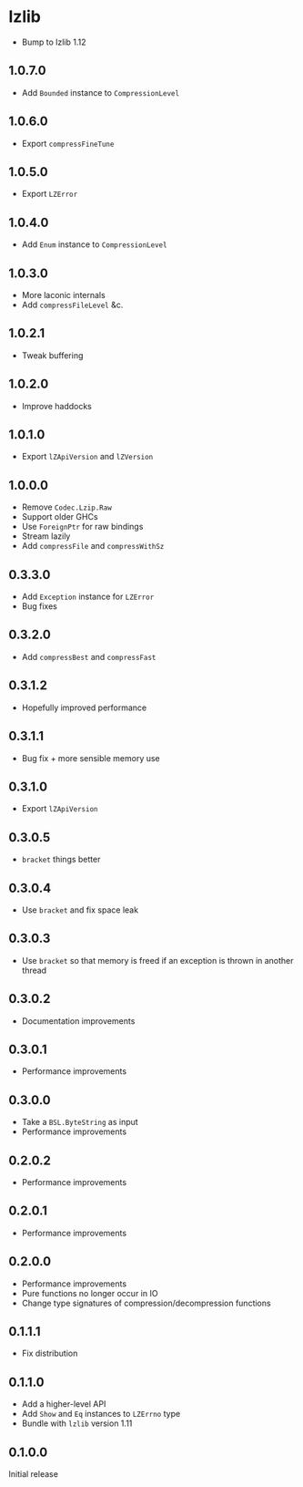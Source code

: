 # lzlib

  * Bump to lzlib 1.12

## 1.0.7.0

  * Add `Bounded` instance to `CompressionLevel`

## 1.0.6.0

  * Export `compressFineTune`

## 1.0.5.0

  * Export `LZError`

## 1.0.4.0

  * Add `Enum` instance to `CompressionLevel`

## 1.0.3.0

  * More laconic internals
  * Add `compressFileLevel` &c.

## 1.0.2.1

  * Tweak buffering

## 1.0.2.0

  * Improve haddocks

## 1.0.1.0

  * Export `lZApiVersion` and `lZVersion`

## 1.0.0.0

  * Remove `Codec.Lzip.Raw`
  * Support older GHCs
  * Use `ForeignPtr` for raw bindings
  * Stream lazily
  * Add `compressFile` and `compressWithSz`

## 0.3.3.0

  * Add `Exception` instance for `LZError`
  * Bug fixes

## 0.3.2.0

  * Add `compressBest` and `compressFast`

## 0.3.1.2

  * Hopefully improved performance

## 0.3.1.1

  * Bug fix + more sensible memory use

## 0.3.1.0

  * Export `lZApiVersion`

## 0.3.0.5

  * `bracket` things better

## 0.3.0.4

  * Use `bracket` and fix space leak

## 0.3.0.3

  * Use `bracket` so that memory is freed if an exception is thrown in another
    thread

## 0.3.0.2

  * Documentation improvements

## 0.3.0.1

  * Performance improvements

## 0.3.0.0

  * Take a `BSL.ByteString` as input
  * Performance improvements

## 0.2.0.2

  * Performance improvements

## 0.2.0.1

  * Performance improvements

## 0.2.0.0

  * Performance improvements
  * Pure functions no longer occur in IO
  * Change type signatures of compression/decompression functions

## 0.1.1.1

  * Fix distribution

## 0.1.1.0

  * Add a higher-level API
  * Add `Show` and `Eq` instances to `LZErrno` type
  * Bundle with `lzlib` version 1.11

## 0.1.0.0

Initial release
